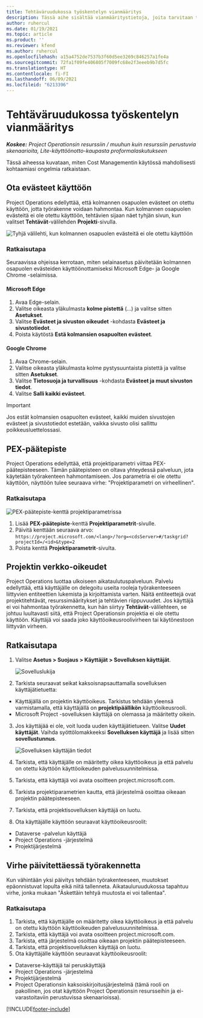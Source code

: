```yaml
---
title: Tehtäväruudukossa työskentelyn vianmääritys
description: Tässä aihe sisältää vianmääritystietoja, joita tarvitaan tehtäväruudukossa.
author: ruhercul
ms.date: 01/19/2021
ms.topic: article
ms.product: ''
ms.reviewer: kfend
ms.author: ruhercul
ms.openlocfilehash: a15a4752de7537b3f60d5ee3269c846257a1fe4a
ms.sourcegitcommit: 72fa1f09fe406805f7009fc68e2f3eeeb9b7d5fc
ms.translationtype: HT
ms.contentlocale: fi-FI
ms.lasthandoff: 06/09/2021
ms.locfileid: "6213396"
---
```

# <a name="troubleshoot-working-in-the-task-grid"></a>Tehtäväruudukossa työskentelyn vianmääritys 

_**Koskee:** Project Operationsin resurssiin / muuhun kuin resurssiin perustuvia skenaarioita, Lite-käyttöönotto-kaupasta proformalaskutukseen_

Tässä aiheessa kuvataan, miten Cost Managementin käytössä mahdollisesti kohtaamiasi ongelmia ratkaistaan.

## <a name="enable-cookies"></a>Ota evästeet käyttöön

Project Operations edellyttää, että kolmannen osapuolen evästeet on otettu käyttöön, jotta työrakenne voidaan hahmontaa. Kun kolmannen osapuolen evästeitä ei ole otettu käyttöön, tehtävien sijaan näet tyhjän sivun, kun valitset **Tehtävät**-välilehden **Projekti**-sivulla.

![Tyhjä välilehti, kun kolmannen osapuolen evästeitä ei ole otettu käyttöön](media/blankschedule.png)


### <a name="workaround"></a>Ratkaisutapa
Seuraavissa ohjeissa kerrotaan, miten selainasetus päivitetään kolmannen osapuolen evästeiden käyttöönottamiseksi Microsoft Edge- ja Google Chrome -selaimissa.

#### <a name="microsoft-edge"></a>Microsoft Edge

1. Avaa Edge-selain.
2. Valitse oikeasta yläkulmasta **kolme pistettä** (...) ja valitse sitten **Asetukset**.
3. Valitse **Evästeet ja sivuston oikeudet** -kohdasta **Evästeet ja sivustotiedot**.
4. Poista käytöstä **Estä kolmansien osapuolten evästeet**.

#### <a name="google-chrome"></a>Google Chrome

1. Avaa Chrome-selain.
2. Valitse oikeasta yläkulmasta kolme pystysuuntaista pistettä ja valitse sitten **Asetukset**.
3. Valitse **Tietosuoja ja turvallisuus** -kohdasta **Evästeet ja muut sivuston tiedot**.
4. Valitse **Salli kaikki evästeet**.

> [!IMPORTANT]
> Jos estät kolmansien osapuolten evästeet, kaikki muiden sivustojen evästeet ja sivustotiedot estetään, vaikka sivusto olisi sallittu poikkeusluettelossasi.

## <a name="pex-endpoint"></a>PEX-päätepiste

Project Operations edellyttää, että projektiparametri viittaa PEX-päätepisteeseen. Tämän päätepisteen on oltava yhteydessä palveluun, jota käytetään työrakenteen hahmontamiseen. Jos parametria ei ole otettu käyttöön, näyttöön tulee seuraava virhe: "Projektiparametri on virheellinen". 

### <a name="workaround"></a>Ratkaisutapa
 ![PEX-päätepiste-kenttä projektiparametrissa](media/projectparameter.png)

1. Lisää **PEX-päätepiste**-kenttä **Projektiparametrit**-sivulle.
2. Päivitä kenttään seuraava arvo: `https://project.microsoft.com/<lang>/?org=<cdsServer>#/taskgrid?projectId=/<id>&type=2`
3. Poista kenttä **Projektiparametrit**-sivulta.

## <a name="privileges-for-project-for-the-web"></a>Projektin verkko-oikeudet

Project Operations luottaa ulkoiseen aikataulutuspalveluun. Palvelu edellyttää, että käyttäjälle on delegoitu useita rooleja työrakenteeseen liittyvien entiteettien lukemista ja kirjoittamista varten. Näitä entiteettejä ovat projektitehtävät, resurssimääritykset ja tehtävien riippuvuudet. Jos käyttäjä ei voi hahmontaa työrakennetta, kun hän siirtyy **Tehtävät**-välilehteen, se johtuu luultavasti siitä, että Project Operationsin projektia ei ole otettu käyttöön. Käyttäjä voi saada joko käyttöoikeusroolivirheen tai käytönestoon liittyvän virheen.


## <a name="workaround"></a>Ratkaisutapa

1. Valitse **Asetus > Suojaus > Käyttäjät > Sovelluksen käyttäjät**.  

   ![Sovelluslukija](media/applicationuser.jpg)
   
2. Tarkista seuraavat seikat kaksoisnapsauttamalla sovelluksen käyttäjätietuetta:

 - Käyttäjällä on projektin käyttöoikeus. Tarkistus tehdään yleensä varmistamalla, että käyttäjällä on **projektipäällikön** käyttöoikeusrooli.
 - Microsoft Project -sovelluksen käyttäjä on olemassa ja määritetty oikein.
 
3. Jos käyttäjää ei ole, voit luoda uuden käyttäjätietueen. Valitse **Uudet käyttäjät**. Vaihda syöttölomakkeeksi **Sovelluksen käyttäjä** ja lisää sitten **sovellustunnus**.

   ![Sovelluksen käyttäjän tiedot](media/applicationuserdetails.jpg)

4. Tarkista, että käyttäjälle on määritetty oikea käyttöoikeus ja että palvelu on otettu käyttöön käyttöoikeuden palvelusuunnitelmissa.
5. Tarkista, että käyttäjä voi avata osoitteen project.microsoft.com.
6. Tarkista projektiparametrien kautta, että järjestelmä osoittaa oikeaan projektin päätepisteeseen.
7. Tarkista, että projektisovelluksen käyttäjä on luotu.
8. Ota käyttäjälle käyttöön seuraavat käyttöoikeusroolit:

  - Dataverse -palvelun käyttäjä
  - Project Operations -järjestelmä
  - Projektijärjestelmä

## <a name="error-when-updating-the-work-breakdown-structure"></a>Virhe päivitettäessä työrakennetta

Kun vähintään yksi päivitys tehdään työrakenteeseen, muutokset epäonnistuvat lopulta eikä niitä tallenneta. Aikatauluruudukossa tapahtuu virhe, jonka mukaan "Äskettäin tehtyä muutosta ei voi tallentaa".

### <a name="workaround"></a>Ratkaisutapa

1. Tarkista, että käyttäjälle on määritetty oikea käyttöoikeus ja että palvelu on otettu käyttöön käyttöoikeuden palvelusuunnitelmissa.
2. Tarkista, että käyttäjä voi avata osoitteen project.microsoft.com.
3. Tarkista, että järjestelmä osoittaa oikeaan projektin päätepisteeseen.
4. Tarkista, että projektisovelluksen käyttäjä on luotu.
5. Ota käyttäjälle käyttöön seuraavat käyttöoikeusroolit:
  
  - Dataverse-käyttäjä tai peruskäyttäjä
  - Project Operations -järjestelmä
  - Projektijärjestelmä
  - Project Operationsin kaksoiskirjoitusjärjestelmä (tämä rooli on pakollinen, jos otat käyttöön Project Operationsin resursseihin ja ei-varastoitaviin perustuvissa skenaarioissa).


[!INCLUDE[footer-include](../includes/footer-banner.md)]
